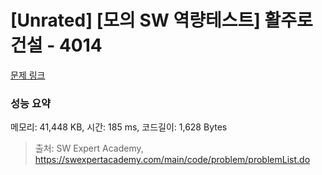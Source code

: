 # [Unrated] [모의 SW 역량테스트] 활주로 건설 - 4014 

[문제 링크](https://swexpertacademy.com/main/code/problem/problemDetail.do?contestProbId=AWIeW7FakkUDFAVH) 

### 성능 요약

메모리: 41,448 KB, 시간: 185 ms, 코드길이: 1,628 Bytes



> 출처: SW Expert Academy, https://swexpertacademy.com/main/code/problem/problemList.do